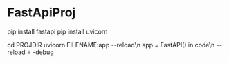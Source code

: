 # FastApiProj
pip install fastapi
pip install uvicorn

cd PROJDIR
uvicorn FILENAME:app --reload\n
app = FastAPI() in code\n
--reload = -debug
